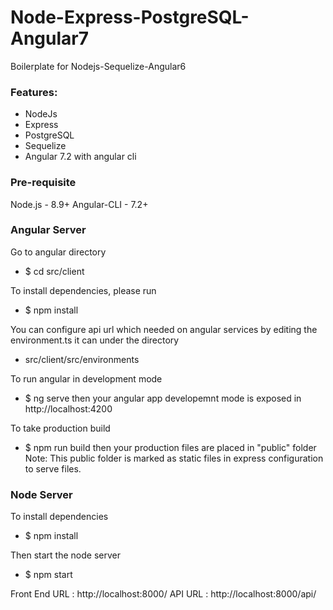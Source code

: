 # Node-Express-PostgreSQL-Angular7
Boilerplate for Nodejs-Sequelize-Angular6

### Features: ###
- NodeJs
- Express
- PostgreSQL
- Sequelize
- Angular 7.2 with angular cli

### Pre-requisite ###

Node.js - 8.9+
Angular-CLI - 7.2+

### Angular Server ###

Go to angular directory
* $ cd src/client

To install dependencies, please run
* $ npm install

You can configure api url which needed on angular services by editing the environment.ts it can under the directory
* src/client/src/environments

To run angular in development mode
* $ ng serve
 then your angular app developemnt mode is exposed in http://localhost:4200

To take production build
* $ npm run build
 then your production files are placed in "public" folder
 Note: This public folder is marked as static files in express configuration to serve files.

### Node Server ###
To install dependencies
* $ npm install

Then start the node server
* $ npm start

Front End URL : http://localhost:8000/
API URL : http://localhost:8000/api/

